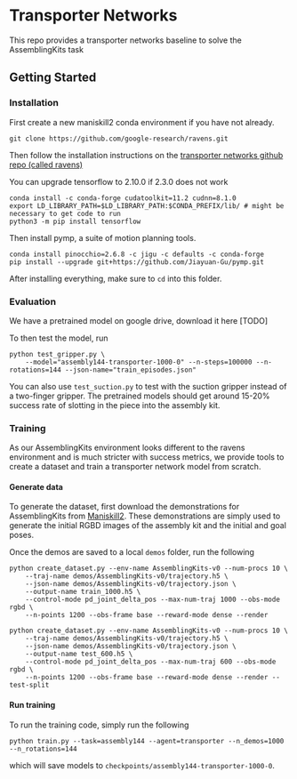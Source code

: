 # Transporter Networks

This repo provides a transporter networks baseline to solve the AssemblingKits task

## Getting Started

### Installation

First create a new maniskill2 conda environment if you have not already.


```
git clone https://github.com/google-research/ravens.git
```

Then follow the installation instructions on the [transporter networks github repo (called ravens)](github.com/google-research/ravens)


You can upgrade tensorflow to 2.10.0 if 2.3.0 does not work
```
conda install -c conda-forge cudatoolkit=11.2 cudnn=8.1.0
export LD_LIBRARY_PATH=$LD_LIBRARY_PATH:$CONDA_PREFIX/lib/ # might be necessary to get code to run
python3 -m pip install tensorflow
```

Then install pymp, a suite of motion planning tools.
```
conda install pinocchio=2.6.8 -c jigu -c defaults -c conda-forge
pip install --upgrade git+https://github.com/Jiayuan-Gu/pymp.git
```

After installing everything, make sure to `cd` into this folder.

### Evaluation

We have a pretrained model on google drive, download it here [TODO]

To then test the model, run
```
python test_gripper.py \
    --model="assembly144-transporter-1000-0" --n-steps=100000 --n-rotations=144 --json-name="train_episodes.json"
```

You can also use `test_suction.py` to test with the suction gripper instead of a two-finger gripper. The pretrained models should get around 15-20% success rate of slotting in the piece into the assembly kit.


### Training 

As our AssemblingKits environment looks different to the ravens environment and is much stricter with success metrics, we provide tools to create a dataset and train a transporter network model from scratch.


#### Generate data
To generate the dataset, first download the demonstrations for AssemblingKits from [Maniskill2](https://github.com/haosulab/Maniskill2). These demonstrations are simply used to generate the initial RGBD images of the assembly kit and the initial and goal poses.

Once the demos are saved to a local `demos` folder, run the following

```
python create_dataset.py --env-name AssemblingKits-v0 --num-procs 10 \
    --traj-name demos/AssemblingKits-v0/trajectory.h5 \
    --json-name demos/AssemblingKits-v0/trajectory.json \
    --output-name train_1000.h5 \
    --control-mode pd_joint_delta_pos --max-num-traj 1000 --obs-mode rgbd \
    --n-points 1200 --obs-frame base --reward-mode dense --render

python create_dataset.py --env-name AssemblingKits-v0 --num-procs 10 \
    --traj-name demos/AssemblingKits-v0/trajectory.h5 \
    --json-name demos/AssemblingKits-v0/trajectory.json \
    --output-name test_600.h5 \
    --control-mode pd_joint_delta_pos --max-num-traj 600 --obs-mode rgbd \
    --n-points 1200 --obs-frame base --reward-mode dense --render --test-split
```

#### Run training

To run the training code, simply run the following

```
python train.py --task=assembly144 --agent=transporter --n_demos=1000 --n_rotations=144 
```

which will save models to `checkpoints/assembly144-transporter-1000-0`.